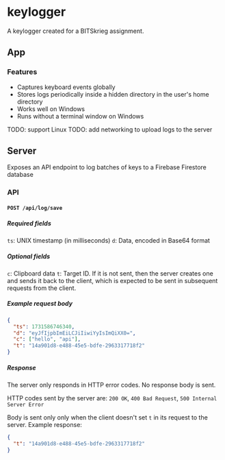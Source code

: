 # keylogger

A keylogger created for a BITSkrieg assignment.

## App

### Features

- Captures keyboard events globally
- Stores logs periodically inside a hidden directory in the user's home directory
- Works well on Windows
- Runs without a terminal window on Windows

TODO: support Linux
TODO: add networking to upload logs to the server

## Server

Exposes an API endpoint to log batches of keys to a Firebase Firestore database

### API

#### `POST /api/log/save`

##### Required fields

`ts`: UNIX timestamp (in milliseconds)
`d`: Data, encoded in Base64 format

##### Optional fields

`c`: Clipboard data
`t`: Target ID. If it is not sent, then the server creates one and sends it back to the client, which is expected to be sent in subsequent requests from the client.

##### Example request body

```json
{
  "ts": 1731586746340,
  "d": "eyJfIjpbImEiLCJiIiwiYyIsImQiXX0=",
  "c": ["hello", "api"],
  "t": "14a901d8-e488-45e5-bdfe-2963317718f2"
}
```

##### Response

The server only responds in HTTP error codes. No response body is sent.

HTTP codes sent by the server are: `200 OK`, `400 Bad Request`, `500 Internal Server Error`

Body is sent only only when the client doesn't set `t` in its request to the server. Example response:

```json
{
  "t": "14a901d8-e488-45e5-bdfe-2963317718f2"
}
```
